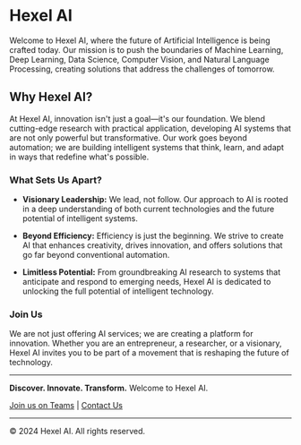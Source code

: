 # Hexel AI

Welcome to Hexel AI, where the future of Artificial Intelligence is being crafted today. Our mission is to push the boundaries of Machine Learning, Deep Learning, Data Science, Computer Vision, and Natural Language Processing, creating solutions that address the challenges of tomorrow.

## Why Hexel AI?

At Hexel AI, innovation isn't just a goal—it's our foundation. We blend cutting-edge research with practical application, developing AI systems that are not only powerful but transformative. Our work goes beyond automation; we are building intelligent systems that think, learn, and adapt in ways that redefine what's possible.

### What Sets Us Apart?

- **Visionary Leadership:** We lead, not follow. Our approach to AI is rooted in a deep understanding of both current technologies and the future potential of intelligent systems.
  
- **Beyond Efficiency:** Efficiency is just the beginning. We strive to create AI that enhances creativity, drives innovation, and offers solutions that go far beyond conventional automation.
  
- **Limitless Potential:** From groundbreaking AI research to systems that anticipate and respond to emerging needs, Hexel AI is dedicated to unlocking the full potential of intelligent technology.

### Join Us

We are not just offering AI services; we are creating a platform for innovation. Whether you are an entrepreneur, a researcher, or a visionary, Hexel AI invites you to be part of a movement that is reshaping the future of technology.

---

**Discover. Innovate. Transform.** Welcome to Hexel AI. 

[Join us on Teams]([https://hexelai.com](https://teams.live.com/l/community/FEAwgt7rUHfGitarAE)) | [Contact Us](mailto:hexelai@outlook.com)

---

© 2024 Hexel AI. All rights reserved.
